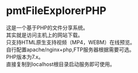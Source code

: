 # pmtFileExplorerPHP
这是一个基于PHP的文件分享系统。<br>
其实就是访问主机上的网站下载。<br>
只支持HTML原生支持视频（MP4，WEBM）在线预览。<br>
自行配置apache/nginx+php,FTP服务器根据需要可选。<br>
PHP版本为7.x。<br>
直接复制到localhost根目录启动服务即可使用。<br>
